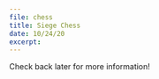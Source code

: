 ```yaml
---
file: chess
title: Siege Chess
date: 10/24/20
excerpt: 
---
```

Check back later for more information!     